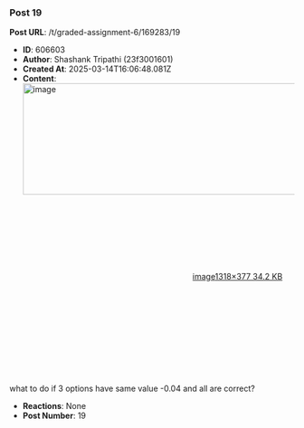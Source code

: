 ### Post 19
**Post URL**: /t/graded-assignment-6/169283/19
- **ID**: 606603
- **Author**: Shashank Tripathi (23f3001601)
- **Created At**: 2025-03-14T16:06:48.081Z
- **Content**:  
  <div class="lightbox-wrapper"><a class="lightbox" href="https://europe1.discourse-cdn.com/flex013/uploads/iitm/original/3X/9/6/9656b143021a1b4baf78510b1ba05ae9cbd6ca9b.png" data-download-href="/uploads/short-url/lrXmd4rKqCvHw9vxjDwssxhuPML.png?dl=1" title="image" rel="noopener nofollow ugc"><img src="https://europe1.discourse-cdn.com/flex013/uploads/iitm/optimized/3X/9/6/9656b143021a1b4baf78510b1ba05ae9cbd6ca9b_2_690x197.png" alt="image" data-base62-sha1="lrXmd4rKqCvHw9vxjDwssxhuPML" width="690" height="197" srcset="https://europe1.discourse-cdn.com/flex013/uploads/iitm/optimized/3X/9/6/9656b143021a1b4baf78510b1ba05ae9cbd6ca9b_2_690x197.png, https://europe1.discourse-cdn.com/flex013/uploads/iitm/optimized/3X/9/6/9656b143021a1b4baf78510b1ba05ae9cbd6ca9b_2_1035x295.png 1.5x, https://europe1.discourse-cdn.com/flex013/uploads/iitm/original/3X/9/6/9656b143021a1b4baf78510b1ba05ae9cbd6ca9b.png 2x" data-dominant-color="F7F7F7"><div class="meta"><svg class="fa d-icon d-icon-far-image svg-icon" aria-hidden="true"><use href="#far-image"></use></svg><span class="filename">image</span><span class="informations">1318×377 34.2 KB</span><svg class="fa d-icon d-icon-discourse-expand svg-icon" aria-hidden="true"><use href="#discourse-expand"></use></svg></div></a></div><br>
what to do if 3 options have same value -0.04 and all are correct?
- **Reactions**: None
- **Post Number**: 19


